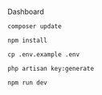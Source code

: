 Dashboard

`composer update`

`npm install`

`cp .env.example .env`

`php artisan key:generate`

`npm run dev`
